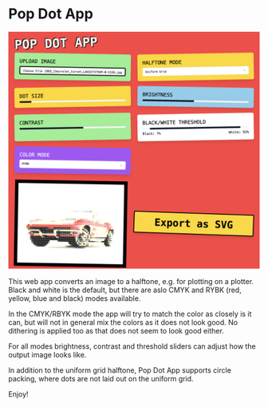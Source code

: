 # Pop Dot App

![screenshot](screenshot.png)

This web app converts an image to a halftone, e.g. for plotting on a plotter. Black and white is the default, but there are aslo CMYK and RYBK (red, yellow, blue and black) modes available.

In the CMYK/RBYK mode the app will try to match the color as closely is it can, but will not in general mix the colors as it does not look good.  No dithering is applied too as that does not seem to look good either.

For all modes brightness, contrast and threshold sliders can adjust how the output image looks like.

In addition to the uniform grid halftone, Pop Dot App supports circle packing, where dots are not laid out on the uniform grid.

Enjoy!

